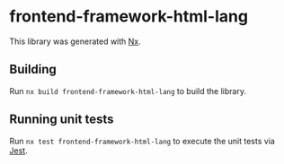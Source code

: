 # frontend-framework-html-lang

This library was generated with [Nx](https://nx.dev).

## Building

Run `nx build frontend-framework-html-lang` to build the library.

## Running unit tests

Run `nx test frontend-framework-html-lang` to execute the unit tests via [Jest](https://jestjs.io).
